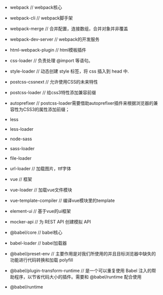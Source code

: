 * webpack // webpack核心
* webpack-cli // webpack脚手架
* webpack-merge // 合并配置，连接数组，合并对象并非覆盖
* webpack-dev-server // webpack的开发服务
* html-webpack-plugin // html模板插件

* css-loader // 负责处理 @import 等语句。
* style-loader // 动态创建 style 标签，将 css 插入到 head 中.
* postcss-cssnext // 允许使用CSS的未来特性
* postcss-loader // 给css3特性添加兼容前缀
* autoprefixer // postcss-loader需要借助autoprefixer插件来根据浏览器的兼容性为CSS3的属性添加前缀；

* less
* less-loader

* node-sass
* sass-loader

* file-loader
* url-loader // 加载图片，ttf字体

* vue // 框架
* vue-loader // 加载vue文件模块
* vue-template-compiler // 编译vue模块里的template
* element-ui // 基于vue的ui框架

* mocker-api // 为 REST API 创建模拟 API

* @babel/core // babel核心
* babel-loader // babel加载器
* @babel/preset-env // 主要作用是对我们所使用的并且目标浏览器中缺失的功能进行代码转换和加载 polyfill
* @babel/plugin-transform-runtime // 是一个可以重复使用 Babel 注入的帮助程序，以节省代码大小的插件。需要和 @babel/runtime 配合使用
* @babel/runtime
